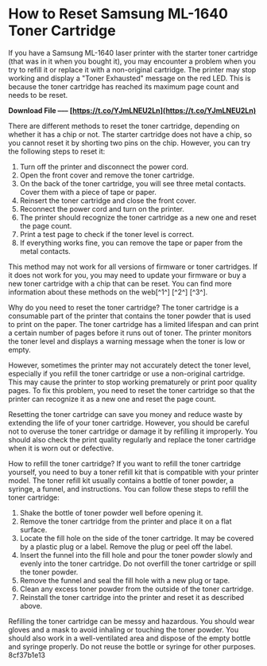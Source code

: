 # How to Reset Samsung ML-1640 Toner Cartridge
 
If you have a Samsung ML-1640 laser printer with the starter toner cartridge (that was in it when you bought it), you may encounter a problem when you try to refill it or replace it with a non-original cartridge. The printer may stop working and display a "Toner Exhausted" message on the red LED. This is because the toner cartridge has reached its maximum page count and needs to be reset.
 
**Download File ––– [https://t.co/YJmLNEU2Ln](https://t.co/YJmLNEU2Ln)**


 
There are different methods to reset the toner cartridge, depending on whether it has a chip or not. The starter cartridge does not have a chip, so you cannot reset it by shorting two pins on the chip. However, you can try the following steps to reset it:
 
1. Turn off the printer and disconnect the power cord.
2. Open the front cover and remove the toner cartridge.
3. On the back of the toner cartridge, you will see three metal contacts. Cover them with a piece of tape or paper.
4. Reinsert the toner cartridge and close the front cover.
5. Reconnect the power cord and turn on the printer.
6. The printer should recognize the toner cartridge as a new one and reset the page count.
7. Print a test page to check if the toner level is correct.
8. If everything works fine, you can remove the tape or paper from the metal contacts.

This method may not work for all versions of firmware or toner cartridges. If it does not work for you, you may need to update your firmware or buy a new toner cartridge with a chip that can be reset. You can find more information about these methods on the web[^1^] [^2^] [^3^].

Why do you need to reset the toner cartridge? The toner cartridge is a consumable part of the printer that contains the toner powder that is used to print on the paper. The toner cartridge has a limited lifespan and can print a certain number of pages before it runs out of toner. The printer monitors the toner level and displays a warning message when the toner is low or empty.
 
However, sometimes the printer may not accurately detect the toner level, especially if you refill the toner cartridge or use a non-original cartridge. This may cause the printer to stop working prematurely or print poor quality pages. To fix this problem, you need to reset the toner cartridge so that the printer can recognize it as a new one and reset the page count.
 
Resetting the toner cartridge can save you money and reduce waste by extending the life of your toner cartridge. However, you should be careful not to overuse the toner cartridge or damage it by refilling it improperly. You should also check the print quality regularly and replace the toner cartridge when it is worn out or defective.

How to refill the toner cartridge? If you want to refill the toner cartridge yourself, you need to buy a toner refill kit that is compatible with your printer model. The toner refill kit usually contains a bottle of toner powder, a syringe, a funnel, and instructions. You can follow these steps to refill the toner cartridge:

1. Shake the bottle of toner powder well before opening it.
2. Remove the toner cartridge from the printer and place it on a flat surface.
3. Locate the fill hole on the side of the toner cartridge. It may be covered by a plastic plug or a label. Remove the plug or peel off the label.
4. Insert the funnel into the fill hole and pour the toner powder slowly and evenly into the toner cartridge. Do not overfill the toner cartridge or spill the toner powder.
5. Remove the funnel and seal the fill hole with a new plug or tape.
6. Clean any excess toner powder from the outside of the toner cartridge.
7. Reinstall the toner cartridge into the printer and reset it as described above.

Refilling the toner cartridge can be messy and hazardous. You should wear gloves and a mask to avoid inhaling or touching the toner powder. You should also work in a well-ventilated area and dispose of the empty bottle and syringe properly. Do not reuse the bottle or syringe for other purposes.
 8cf37b1e13
 
